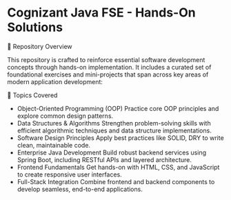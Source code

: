 # Cognizant Java FSE - Hands-On Solutions
🚀 Repository Overview


This repository is crafted to reinforce essential software development concepts through hands-on implementation. It includes a curated set of foundational exercises and mini-projects that span across key areas of modern application development:


📌 Topics Covered
- Object-Oriented Programming (OOP)
Practice core OOP principles and explore common design patterns.
- Data Structures & Algorithms
Strengthen problem-solving skills with efficient algorithmic techniques and data structure implementations.
- Software Design Principles
Apply best practices like SOLID, DRY to write clean, maintainable code.
- Enterprise Java Development
Build robust backend services using Spring Boot, including RESTful APIs and layered architecture.
- Frontend Fundamentals
Get hands-on with HTML, CSS, and JavaScript to create responsive user interfaces.
- Full-Stack Integration
Combine frontend and backend components to develop seamless, end-to-end applications.

